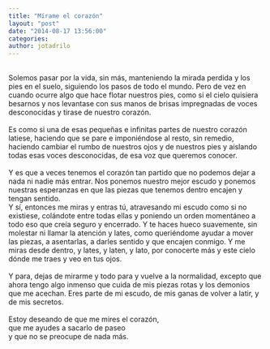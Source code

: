 ```yaml
---
title: "Mírame el corazón"
layout: "post"
date: "2014-08-17 13:56:00"
categories: 
author: jotadrilo
---
```


<div class="css-full-post-content js-full-post-content">
<br />Solemos pasar por la vida, sin más, manteniendo la mirada perdida y los pies en el suelo, siguiendo los pasos de todo el mundo. Pero de vez en cuando ocurre algo que hace flotar nuestros pies, como si el cielo quisiera besarnos y nos levantase con sus manos de brisas impregnadas de voces desconocidas y tirase de nuestro corazón.<br /><br />Es como si una de esas pequeñas e infinitas partes de nuestro corazón latiese, haciendo que se pare e imponiéndose al resto, sin remedio, haciendo cambiar el rumbo de nuestros ojos y de nuestros pies y aislando todas esas voces desconocidas, de esa voz que queremos conocer.<br /><br />Y es que a veces tenemos el corazón tan partido que no podemos dejar a nada ni nadie más entrar. Nos ponemos nuestro mejor escudo y ponemos nuestras esperanzas en que las piezas que tenemos dentro encajen y tengan sentido.<br />Y sí, entonces me miras y entras tú, atravesando mi escudo como si no existiese, colándote entre todas ellas y poniendo un orden momentáneo a todo eso que creía seguro y encerrado. Y te haces hueco suavemente, sin molestar ni llamar la atención y lates, como queriéndome ayudar a mover las piezas, a asentarlas, a darles sentido y que encajen conmigo. Y me miras desde dentro, y lates, y laten, y lato, por conocerte más y este cielo dónde me traes y veo en tus ojos.<br /><br />Y para, dejas de mirarme y todo para y vuelve a la normalidad, excepto que ahora tengo algo inmenso que cuida de mis piezas rotas y los demonios que me acechan. Eres parte de mi escudo, de mis ganas de volver a latir, y de mis secretos.<br /><br />Estoy deseando de que me mires el corazón,<br />que me ayudes a sacarlo de paseo<br />y que no se preocupe de nada más.
</div>